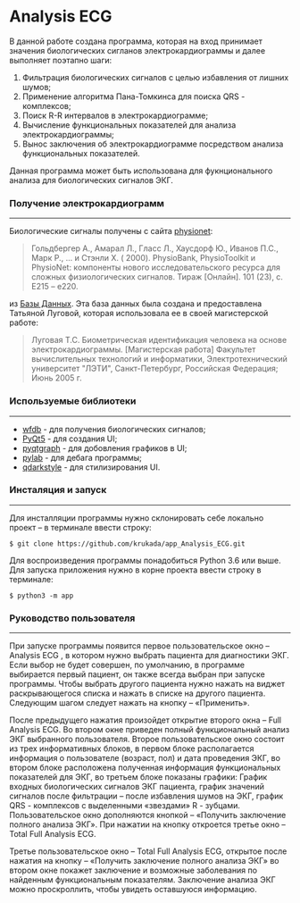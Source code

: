 # Analysis ECG
В данной работе создана программа, которая на вход принимает значения биологических сигланов электрокардиограммы и далее выполняет поэтапно шаги:
1.	Фильтрация биологических сигналов с целью избавления от лишних шумов;
2.	Применение алгоритма Пана-Томкинса для поиска QRS - комплексов;
3.	Поиск R-R интервалов в электрокардиограмме;
4.	Вычисление функциональных показателей для анализа электрокардиограммы;
5.	Вынос заключения об электрокардиограмме посредством анализа функциональных показателей. 

Данная программа может быть использована для фукнционального анализа для биологических сигналов ЭКГ.

### Получение электрокардиограмм
-------------------------
Биологические сигналы получены с сайта [physionet](https://physionet.org):
>Гольдбергер А., Амарал Л., Гласс Л., Хаусдорф Ю., Иванов П.С., Марк Р., ... и Стэнли Х. ( 2000). PhysioBank, PhysioToolkit и PhysioNet: компоненты нового исследовательского ресурса для сложных физиологических сигналов. Тираж [Онлайн]. 101 (23), с. E215 – e220.

из [Базы Данных](https://physionet.org/content/ecgiddb/1.0.0/). Эта база данных была создана и предоставлена ​​Татьяной Луговой, которая использовала ее в своей магистерской работе:

>Луговая Т.С. Биометрическая идентификация человека на основе электрокардиограммы. [Магистерская работа] Факультет вычислительных технологий и информатики, Электротехнический университет "ЛЭТИ", Санкт-Петербург, Российская Федерация; Июнь 2005 г.

### Используемые библиотеки
-------------------------

+ [wfdb](https://wfdb.readthedocs.io/en/latest/wfdb.html#module-wfdb) - для получения биологических сигналов;
+ [PyQt5](https://doc.qt.io/qtforpython/#documentation) - для создания UI;
+ [pyqtgraph](https://pyqtgraph.readthedocs.io/en/latest/) - для добовления графиков в UI;
+ [pylab](https://matplotlib.org/3.1.1/api/_as_gen/matplotlib.pyplot.html) - для дебага программы;
+ [qdarkstyle](https://github.com/ColinDuquesnoy/QDarkStyleSheet) - для стилизирования UI.

### Инсталяция и запуск
-------------------------
Для инсталляции программы нужно склонировать себе локально проект –  в терминале ввести строку:
```
$ git clone https://github.com/krukada/app_Analysis_ECG.git 
```
Для воспроизведения программы понадобиться Python 3.6 или выше. Для запуска приложения нужно в корне проекта ввести строку в терминале:
```
$ python3 -m app
```
### Руководство пользователя
-------------------------
 
При запуске программы появится первое пользовательское окно – Analysis ECG , в котором нужно выбрать пациента для диагностики ЭКГ. Если выбор не будет совершен, по умолчанию, в программе выбирается первый пациент, он также всегда выбран при запуске программы. Чтобы выбрать другого пациента нужно нажать на виджет раскрывающегося списка и нажать в списке на  другого пациента. Следующим шагом следует нажать на кнопку – «Применить». 


После предыдущего нажатия произойдет открытие второго окна – Full Analysis ECG. Во втором окне приведен полный функциональный анализ ЭКГ выбранного пользователя. Второе пользовательское окно состоит из трех информативных блоков, в первом блоке располагается информация о пользователе (возраст, пол) и дата проведения ЭКГ, во втором блоке расположена полученная информация функциональных показателей для ЭКГ, во третьем блоке показаны графики: График входных биологических сигналов ЭКГ пациента, график значений сигналов после фильтрации – после избавления шумов на ЭКГ, график QRS - комплексов с выделенными «звездами» R - зубцами. Пользовательское окно дополняются кнопкой – «Получить заключение полного анализа ЭКГ». При нажатии на кнопку откроется третье окно – Total Full Analysis ECG.


Третье пользовательское окно – Total Full Analysis ECG, открытое после нажатия на кнопку – «Получить заключение полного анализа ЭКГ» во втором окне покажет заключение и возможные заболевания по найденным функциональным показателям. Заключение анализа ЭКГ можно проскроллить, чтобы увидеть оставшуюся информацию.
